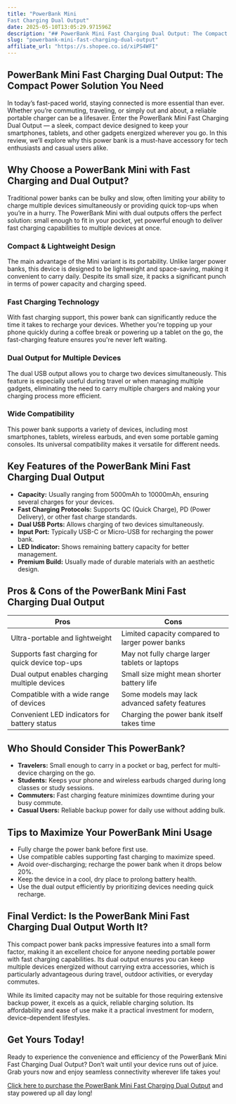 ```yaml
---
title: "PowerBank Mini
Fast Charging Dual Output"
date: 2025-05-10T13:05:29.971596Z
description: "## PowerBank Mini Fast Charging Dual Output: The Compact Power Solution You Need..."
slug: "powerbank-mini-fast-charging-dual-output"
affiliate_url: "https://s.shopee.co.id/xiPS4WFI"
---
```

## PowerBank Mini Fast Charging Dual Output: The Compact Power Solution You Need

In today’s fast-paced world, staying connected is more essential than ever. Whether you’re commuting, traveling, or simply out and about, a reliable portable charger can be a lifesaver. Enter the PowerBank Mini Fast Charging Dual Output — a sleek, compact device designed to keep your smartphones, tablets, and other gadgets energized wherever you go. In this review, we’ll explore why this power bank is a must-have accessory for tech enthusiasts and casual users alike.

## Why Choose a PowerBank Mini with Fast Charging and Dual Output?

Traditional power banks can be bulky and slow, often limiting your ability to charge multiple devices simultaneously or providing quick top-ups when you’re in a hurry. The PowerBank Mini with dual outputs offers the perfect solution: small enough to fit in your pocket, yet powerful enough to deliver fast charging capabilities to multiple devices at once.

### Compact & Lightweight Design

The main advantage of the Mini variant is its portability. Unlike larger power banks, this device is designed to be lightweight and space-saving, making it convenient to carry daily. Despite its small size, it packs a significant punch in terms of power capacity and charging speed.

### Fast Charging Technology

With fast charging support, this power bank can significantly reduce the time it takes to recharge your devices. Whether you're topping up your phone quickly during a coffee break or powering up a tablet on the go, the fast-charging feature ensures you're never left waiting.

### Dual Output for Multiple Devices

The dual USB output allows you to charge two devices simultaneously. This feature is especially useful during travel or when managing multiple gadgets, eliminating the need to carry multiple chargers and making your charging process more efficient.

### Wide Compatibility

This power bank supports a variety of devices, including most smartphones, tablets, wireless earbuds, and even some portable gaming consoles. Its universal compatibility makes it versatile for different needs.

## Key Features of the PowerBank Mini Fast Charging Dual Output

- **Capacity:** Usually ranging from 5000mAh to 10000mAh, ensuring several charges for your devices.
- **Fast Charging Protocols:** Supports QC (Quick Charge), PD (Power Delivery), or other fast charge standards.
- **Dual USB Ports:** Allows charging of two devices simultaneously.
- **Input Port:** Typically USB-C or Micro-USB for recharging the power bank.
- **LED Indicator:** Shows remaining battery capacity for better management.
- **Premium Build:** Usually made of durable materials with an aesthetic design.

## Pros & Cons of the PowerBank Mini Fast Charging Dual Output

| Pros                                              | Cons                                              |
|---------------------------------------------------|--------------------------------------------------|
| Ultra-portable and lightweight                   | Limited capacity compared to larger power banks|
| Supports fast charging for quick device top-ups | May not fully charge larger tablets or laptops |
| Dual output enables charging multiple devices  | Small size might mean shorter battery life     |
| Compatible with a wide range of devices        | Some models may lack advanced safety features |
| Convenient LED indicators for battery status  | Charging the power bank itself takes time     |

## Who Should Consider This PowerBank?

- **Travelers:** Small enough to carry in a pocket or bag, perfect for multi-device charging on the go.
- **Students:** Keeps your phone and wireless earbuds charged during long classes or study sessions.
- **Commuters:** Fast charging feature minimizes downtime during your busy commute.
- **Casual Users:** Reliable backup power for daily use without adding bulk.

## Tips to Maximize Your PowerBank Mini Usage

- Fully charge the power bank before first use.
- Use compatible cables supporting fast charging to maximize speed.
- Avoid over-discharging; recharge the power bank when it drops below 20%.
- Keep the device in a cool, dry place to prolong battery health.
- Use the dual output efficiently by prioritizing devices needing quick recharge.

## Final Verdict: Is the PowerBank Mini Fast Charging Dual Output Worth It?

This compact power bank packs impressive features into a small form factor, making it an excellent choice for anyone needing portable power with fast charging capabilities. Its dual output ensures you can keep multiple devices energized without carrying extra accessories, which is particularly advantageous during travel, outdoor activities, or everyday commutes.

While its limited capacity may not be suitable for those requiring extensive backup power, it excels as a quick, reliable charging solution. Its affordability and ease of use make it a practical investment for modern, device-dependent lifestyles.

## Get Yours Today!

Ready to experience the convenience and efficiency of the PowerBank Mini Fast Charging Dual Output? Don’t wait until your device runs out of juice. Grab yours now and enjoy seamless connectivity wherever life takes you!

[Click here to purchase the PowerBank Mini Fast Charging Dual Output](https://s.shopee.co.id/xiPS4WFI) and stay powered up all day long!